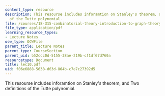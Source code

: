 ```yaml
---
content_type: resource
description: This resourse includes inforamtion on Stanley's theorem, and Two definitions
  of the Tutte polynomial.
file: /courses/18-315-combinatorial-theory-introduction-to-graph-theory-extremal-and-enumerative-combinatorics-spring-2005/f06e68885638d63d864bc7e7c27392d5_lec10.pdf
file_type: application/pdf
learning_resource_types:
- Lecture Notes
ocw_type: OCWFile
parent_title: Lecture Notes
parent_type: CourseSection
parent_uid: b52ccc0d-5155-38ae-219b-cf1df67d760a
resourcetype: Document
title: lec10.pdf
uid: f06e6888-5638-d63d-864b-c7e7c27392d5
---
```

This resourse includes inforamtion on Stanley's theorem, and Two definitions of the Tutte polynomial.

